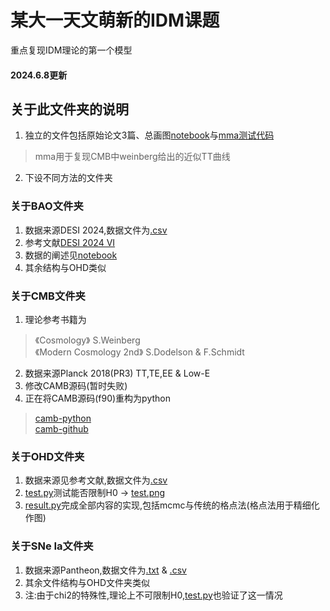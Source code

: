 # 某大一天文萌新的IDM课题
重点复现IDM理论的第一个模型

#### 2024.6.8更新
## 关于此文件夹的说明
1. 独立的文件包括原始论文3篇、总画图[notebook](test.ipynb)与[mma测试代码](test.nb)
>mma用于复现CMB中weinberg给出的近似TT曲线
2. 下设不同方法的文件夹

### 关于BAO文件夹
1. 数据来源DESI 2024,数据文件为[.csv](/BAO/BAO.csv)
2. 参考文献[DESI 2024 VI](https://arxiv.org/abs/2404.03002)
3. 数据的阐述见[notebook](/BAO/test.ipynb)
4. 其余结构与OHD类似

### 关于CMB文件夹
1. 理论参考书籍为
>《Cosmology》 S.Weinberg  
>《Modern Cosmology 2nd》 S.Dodelson & F.Schmidt 
2. 数据来源Planck 2018(PR3) TT,TE,EE & Low-E
3. 修改CAMB源码(暂时失败)
4. 正在将CAMB源码(f90)重构为python
>[camb-python](https://camb.readthedocs.io/en/latest/index.html)  
>[camb-github](https://github.com/cmbant/CAMB)

### 关于OHD文件夹
1. 数据来源见参考文献,数据文件为[.csv](/OHD/OHD.csv)
2. [test.py](/OHD/test.py)测试能否限制H0 -> [test.png](/OHD/test.png)
3. [result.py](/OHD/result.py)完成全部内容的实现,包括mcmc与传统的格点法(格点法用于精细化作图)

### 关于SNe Ia文件夹
1. 数据来源Pantheon,数据文件为[.txt](/SNe%20Ia/Pantheon.txt) & [.csv](/SNe%20Ia/Pantheon.csv)
2. 其余文件结构与OHD文件夹类似
3. 注:由于chi2的特殊性,理论上不可限制H0,[test.py](/SNe%20Ia/test.py)也验证了这一情况
